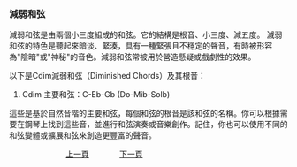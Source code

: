 ﻿---
keywords: 吳老師鋼琴教學 - 減弱和弦
---
<h3>減弱和弦</h3>
減弱和弦是由兩個小三度組成的和弦。它的結構是根音、小三度、減五度。
減弱和弦的特色是聽起來暗淡、緊湊，具有一種緊張且不穩定的聲音，有時被形容為"陰暗"或"神秘"的音色。減弱和弦常被用於營造懸疑或戲劇性的效果。

以下是Cdim減弱和弦（Diminished Chords）及其根音：
1. Cdim 主要和弦：C-Eb-Gb (Do-Mib-Solb)


這些是基於自然音階的主要和弦，每個和弦的根音是該和弦的名稱。你可以根據需要在鋼琴上找到這些音，並進行和弦演奏或音樂創作。記住，你也可以使用不同的和弦變體或擴展和弦來創造更豐富的聲音。

&nbsp;&nbsp;&nbsp;&nbsp;&nbsp;&nbsp;&nbsp;&nbsp;&nbsp;&nbsp;&nbsp;&nbsp;
&nbsp;&nbsp;&nbsp;&nbsp;&nbsp;&nbsp;&nbsp;&nbsp;&nbsp;&nbsp;&nbsp;&nbsp;
[上一頁](AugChords)
&nbsp;&nbsp;&nbsp;&nbsp;&nbsp;&nbsp;&nbsp;&nbsp;&nbsp;&nbsp;&nbsp;&nbsp;
[下一頁](Beginner)
